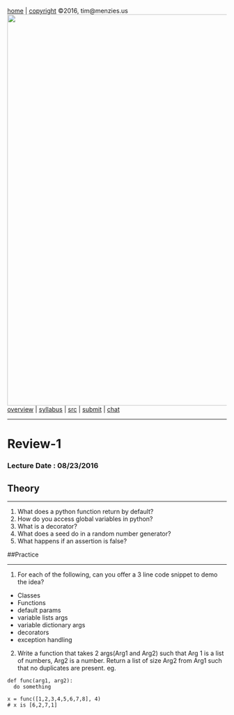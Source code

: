 [home](http://tiny.cc/ase2016) |
[copyright](https://github.com/txt/ase16/blob/master/LICENSE.md) &copy;2016, tim&commat;menzies.us
<br>
[<img width=900 src="https://raw.githubusercontent.com/txt/ase16/master/img/mase16.png">](http://tiny.cc/ase2016)<br>
[overview](https://github.com/txt/ase16/blob/master/doc/overview.md) |
[syllabus](https://github.com/txt/ase16/blob/master/doc/syllabus.md) |
[src](https://github.com/txt/ase16/tree/master/src) |
[submit](http://tiny.cc/ase16give) |
[chat](https://ase16.slack.com/) 


______


# Review-1

### Lecture Date : 08/23/2016

## Theory
______
1. What does a python function return by default?
1. How do you access global variables in python?
1. What is a decorator?
1. What does a seed do in a random number generator?
1. What happens if an assertion is false?
 
##Practice
______
1. For each of the following, can you offer a 3 line code snippet to demo the idea?
  * Classes
  * Functions
  * default params
  * variable lists args
  * variable dictionary args
  * decorators
  * exception handling
  
2. Write a function that takes 2 args(Arg1 and Arg2) such that Arg 1 is a list of numbers, Arg2 is a number. Return a list of size Arg2 from Arg1 such that no duplicates are present.
eg.
```
def func(arg1, arg2):
  do something
  
x = func([1,2,3,4,5,6,7,8], 4)
# x is [6,2,7,1]
```

